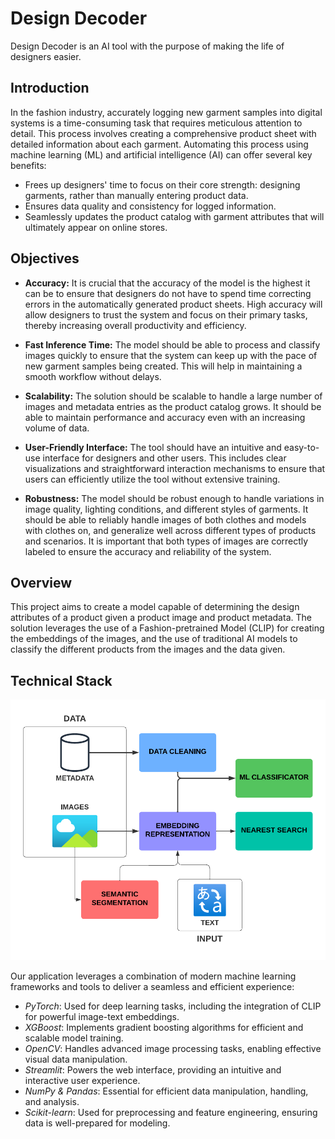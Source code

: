# Design Decoder

Design Decoder is an AI tool with the purpose of making the life of designers easier.


## Introduction

In the fashion industry, accurately logging new garment samples into digital systems is a time-consuming task that requires meticulous attention to detail. This process involves creating a comprehensive product sheet with detailed information about each garment. Automating this process using machine learning (ML) and artificial intelligence (AI) can offer several key benefits:

- Frees up designers' time to focus on their core strength: designing garments, rather than manually entering product data.
- Ensures data quality and consistency for logged information.
- Seamlessly updates the product catalog with garment attributes that will ultimately appear on online stores.


## Objectives

* **Accuracy:** It is crucial that the accuracy of the model is the highest it can be to ensure that designers do not have to spend time correcting errors in the automatically generated product sheets. High accuracy will allow designers to trust the system and focus on their primary tasks, thereby increasing overall productivity and efficiency.

* **Fast Inference Time:** The model should be able to process and classify images quickly to ensure that the system can keep up with the pace of new garment samples being created. This will help in maintaining a smooth workflow without delays.

* **Scalability:** The solution should be scalable to handle a large number of images and metadata entries as the product catalog grows. It should be able to maintain performance and accuracy even with an increasing volume of data.

* **User-Friendly Interface:** The tool should have an intuitive and easy-to-use interface for designers and other users. This includes clear visualizations and straightforward interaction mechanisms to ensure that users can efficiently utilize the tool without extensive training.

* **Robustness:** The model should be robust enough to handle variations in image quality, lighting conditions, and different styles of garments. It should be able to reliably handle images of both clothes and models with clothes on, and generalize well across different types of products and scenarios. It is important that both types of images are correctly labeled to ensure the accuracy and reliability of the system.


## Overview

This project aims to create a model capable of determining the design attributes of a product given a product image and product metadata. The solution leverages the use of a Fashion-pretrained Model (CLIP) for creating the embeddings of the images, and the use of traditional AI models to classify the different products from the images and the data given.


## Technical Stack

![Concept map.png](Images/Concept-map.png)

Our application leverages a combination of modern machine learning frameworks and tools to deliver a seamless and efficient experience:

- *PyTorch*: Used for deep learning tasks, including the integration of CLIP for powerful image-text embeddings.
- *XGBoost*: Implements gradient boosting algorithms for efficient and scalable model training.
- *OpenCV*: Handles advanced image processing tasks, enabling effective visual data manipulation.
- *Streamlit*: Powers the web interface, providing an intuitive and interactive user experience.
- *NumPy & Pandas*: Essential for efficient data manipulation, handling, and analysis.
- *Scikit-learn*: Used for preprocessing and feature engineering, ensuring data is well-prepared for modeling.

